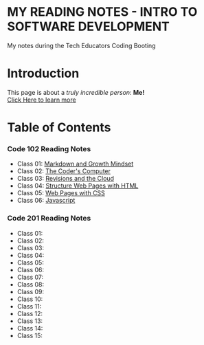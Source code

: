 # MY READING NOTES - INTRO TO SOFTWARE DEVELOPMENT
My notes during the Tech Educators Coding Booting 

# Introduction
This page is about a *truly incredible person*: **Me!**   
[Click Here to learn more](/About%20Me.md)

# Table of Contents
### Code 102 Reading Notes
- Class 01: [Markdown and Growth Mindset](/102/notes001.md)
- Class 02: [The Coder's Computer](/102/notes002.md)
- Class 03: [Revisions and the Cloud](/102/notes003.md)
- Class 04: [Structure Web Pages with HTML](/102/notes004.md)
- Class 05: [Web Pages with CSS](/102/notes005.md)
- Class 06: [Javascript](/102/notes006.md)

### Code 201 Reading Notes
- Class 01: []()
- Class 02: []()
- Class 03: []()
- Class 04: []()
- Class 05: []()
- Class 06: []()
- Class 07: []()
- Class 08: []()
- Class 09: []()
- Class 10: []()
- Class 11: []()
- Class 12: []()
- Class 13: []()
- Class 14: []()
- Class 15: []()
